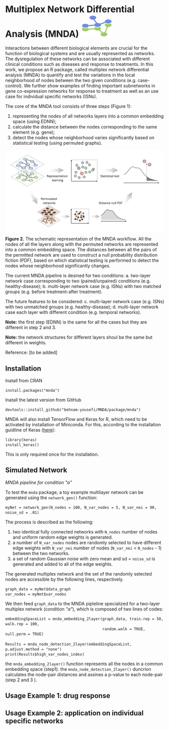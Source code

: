 # Multiplex Network Differential Analysis (MNDA) <img width="100" alt="image" src="https://github.com/behnam-yousefi/MNDA/blob/master/Figures/MNDA_logo.png?raw=true">

Interactions between different biological elements are crucial for the function of biological systems and are usually represented as networks. The dysregulation of these networks can be associated with different clinical conditions such as diseases and response to treatments. In this work,  we propose an R package, called multiplex network differential analysis (MNDA) to quantify and test the variations in the local neighborhood of nodes between the two given conditions (e.g. case-control). We further show examples of finding important subnetworks in gene co-expression networks for response to treatment as well as an use case for individual specific networks (ISNs).

The core of the MNDA tool consists of three steps (Figure 1):
1. representing the nodes of all networks layers into a common embedding space (using EDNN);
2. calculate the distance between the nodes corresponding to the same element (e.g. gene);
3. detect the nodes whose neighborhood varies significantly based on statistical testing (using permuted graphs).

<img width="800" alt="image" src="https://github.com/behnam-yousefi/MNDA/blob/master/Figures/Figure_1.png?raw=true">

**Figure 2.** The schematic representation of the MNDA workflow. All the nodes of all the layers along with the permuted networks are represented into a common embedding space. The distances between all the pairs  of the permitted network are used to construct a null probability distribution fiction (PDF), based on which statistical testing is performed to detect the nodes whose neighborhood significantly changes.


The current MNDA pipeline is desined for two conditions:
a. two-layer network case corresponding to two (paired/unpaired) conditions (e.g. healthy-disease);
b. multi-layer network case (e.g. ISNs) with two matched groups (e.g. before treatment-after treatment).

The future features to be considered:
c. multi-layer network case (e.g. ISNs) with two unmatched groups (e.g. healthy-disease);
d. multi-layer network case each layer with different condition (e.g. temporal networks).


**Note:** the first step (EDNN) is the same for all the cases but they are different in step 2 and 3.

**Note:** the network structures for different layers shoul be the same but different in weights.

Reference: [to be added]

## Installation
Inatall from CRAN
`````{R}
install.packages("mnda")
`````
Inatall the latest version from GitHub
`````{R}
devtools::install_github("behnam-yousefi/MNDA/package/mnda")
`````
MNDA will also install TensorFlow and Keras for R, which need to be activated by installation of Miniconda. For this, according to the installation guidline of Keras ([here](https://cran.r-project.org/web/packages/keras/vignettes/index.html)):
`````{R}
library(keras)
install_keras()
`````
This is only required once for the installation.

## Simulated Network
*MNDA pipeline for condition "a"*

To test the ```mnda``` package, a toy example multilayer network can be generated using the ```network_gen()``` function:
`````{R}
myNet = network_gen(N_nodes = 100, N_var_nodes = 5, N_var_nei = 90, noise_sd = .01)
`````
The process is described as the following:
1. two identical fully connected networks with ```N_nodes``` number of nodes and uniform random edge weights is generated.
2. a number of ```N_var_nodes``` nodes are randomly selected to have different edge weights with ```N_var_nei``` number of nodes (```N_var_nei``` < ```N_nodes``` - 1) between the two networks.
3. a set of random Gaussian noise with zero mean and sd = ```noise_sd``` is generated and added to all of the edge weights.

The generated multiplex network and the set of the randomly selected nodes are accessible by the following lines, respectively.
`````{R}
graph_data = myNet$data_graph
var_nodes = myNet$var_nodes
`````
We then feed ```graph_data``` to the MNDA pipleline specialized for a two-layer multiplex network (condition *"a"*), which is composed of two lines of codes:
`````{R}
embeddingSpaceList = mnda_embedding_2layer(graph_data, train.rep = 50, walk.rep = 100,
                                           random.walk = TRUE, null.perm = TRUE)

Results = mnda_node_detection_2layer(embeddingSpaceList, p.adjust.method = "none")
print(Results$high_var_nodes_index)
`````
the ```mnda_embedding_2layer()``` function represents all the nodes in a common embedding space (step1).
the ```mnda_node_detection_2layer()``` duncrion calculates the node-pair distances and assines a p-value to each node-pair (step 2 and 3
).

## Usage Example 1: drug response  

## Usage Example 2: application on individual specific networks
